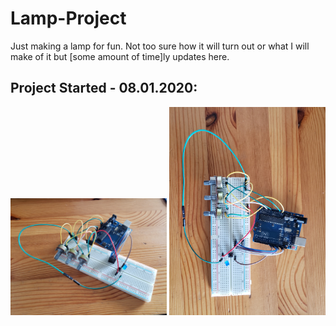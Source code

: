 # Lamp-Project

Just making a lamp for fun. Not too sure how it will turn out or what I will make of it but [some amount of time]ly updates here.

## Project Started - 08.01.2020:

<img src="Images/1_angle.jpg" width = 250>

<img src="Images/1_top.jpg" width = 250>
